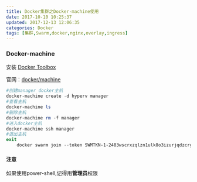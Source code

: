 ```yaml
---
title: Docker集群之Docker-machine使用
date: 2017-10-10 10:25:37
updated: 2017-12-13 12:06:35categories: Docker
tags: [集群,Swarm,docker,nginx,overlay,ingress]
---
```

### Docker-machine

安装 [Docker Toolbox](https://www.docker.com/docker-toolbox)

官网：[docker/machine](https://github.com/docker/machine)

```powershell
#创建manager docker主机
docker-machine create -d hyperv manager
#查看主机
docker-machine ls
#删除主机
docker-machine rm -f manager
#进入docker主机
docker-machine ssh manager
#退出主机
exit
    docker swarm join --token SWMTKN-1-2483wscrxzqlzn1ulk8o3izurjqdzcrg38uihaontlll788mq5-d55xj8yaycb2392q5kv02v4kq 192.168.100.214:2377
```

#### 注意

如果使用power-shell,记得用**管理员**权限
